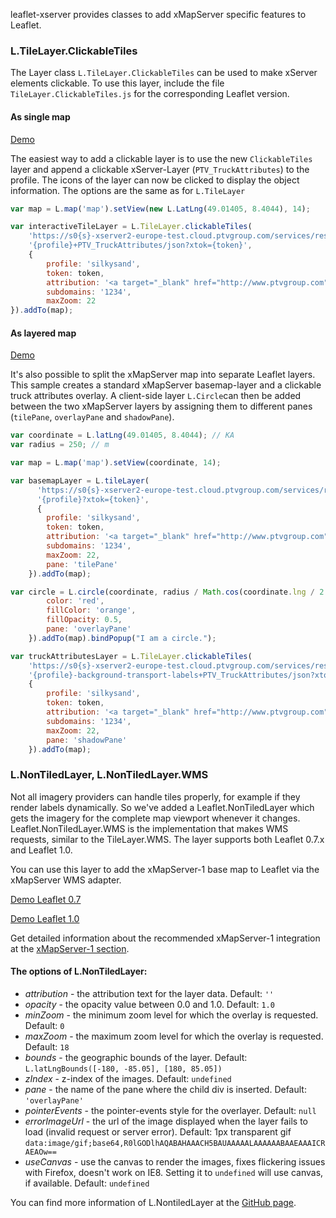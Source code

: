 leaflet-xserver provides classes to add xMapServer specific features to Leaflet.

### L.TileLayer.ClickableTiles

The Layer class `L.TileLayer.ClickableTiles` can be used to make xServer elements clickable. To use this layer, include the file `TileLayer.ClickableTiles.js` for the corresponding Leaflet version.

#### As single map
[Demo](https://ptv-logistics.github.io/xserverjs/boilerplate/Leaflet-Clickable.1.0.html)

The easiest way to add a clickable layer is to use the new `ClickableTiles` layer and append a clickable xServer-Layer (`PTV_TruckAttributes`) to the profile. The icons of the layer can now be clicked to display the object information. The options are the same as for `L.TileLayer`

```javascript
var map = L.map('map').setView(new L.LatLng(49.01405, 8.4044), 14);

var interactiveTileLayer = L.TileLayer.clickableTiles(
    'https://s0{s}-xserver2-europe-test.cloud.ptvgroup.com/services/rest/XMap/tile/{z}/{x}/{y}/' +
    '{profile}+PTV_TruckAttributes/json?xtok={token}',
    {       
        profile: 'silkysand',
        token: token,       
        attribution: '<a target="_blank" href="http://www.ptvgroup.com">PTV</a>, TOMTOM',
        subdomains: '1234',
        maxZoom: 22
}).addTo(map);
```

#### As layered map
[Demo](https://ptv-logistics.github.io/xserverjs/boilerplate/Leaflet-Clickable-Layered.1.0.html)

It's also possible to split the xMapServer map into separate Leaflet layers. This sample creates a standard xMapServer basemap-layer and a clickable truck attributes overlay. A client-side layer `L.Circle`can then be added between the two xMapServer layers by assigning them to different panes (`tilePane`, `overlayPane` and  `shadowPane`).

```javascript
var coordinate = L.latLng(49.01405, 8.4044); // KA
var radius = 250; // m

var map = L.map('map').setView(coordinate, 14);

var basemapLayer = L.tileLayer(
      'https://s0{s}-xserver2-europe-test.cloud.ptvgroup.com/services/rest/XMap/tile/{z}/{x}/{y}/' +
      '{profile}?xtok={token}',
      {
        profile: 'silkysand',
        token: token,
        attribution: '<a target="_blank" href="http://www.ptvgroup.com">PTV</a>, TOMTOM',
        subdomains: '1234',
        maxZoom: 22,
        pane: 'tilePane'
    }).addTo(map);

var circle = L.circle(coordinate, radius / Math.cos(coordinate.lng / 2 / Math.PI), {
        color: 'red',
        fillColor: 'orange',
        fillOpacity: 0.5,
        pane: 'overlayPane'
    }).addTo(map).bindPopup("I am a circle.");

var truckAttributesLayer = L.TileLayer.clickableTiles(
    'https://s0{s}-xserver2-europe-test.cloud.ptvgroup.com/services/rest/XMap/tile/{z}/{x}/{y}/' +
    '{profile}-background-transport-labels+PTV_TruckAttributes/json?xtok={token}',
    {
        profile: 'silkysand',
        token: token,
        attribution: '<a target="_blank" href="http://www.ptvgroup.com">PTV</a>, TOMTOM',
        subdomains: '1234',
        maxZoom: 22,
        pane: 'shadowPane'
    }).addTo(map);
```

### L.NonTiledLayer, L.NonTiledLayer.WMS

Not all imagery providers can handle tiles properly, for example if they render labels dynamically.
So we've added a Leaflet.NonTiledLayer which gets the imagery for the complete map viewport whenever it changes.
Leaflet.NonTiledLayer.WMS is the implementation that makes WMS requests, similar to the TileLayer.WMS. The layer supports both Leaflet 0.7.x and Leaflet 1.0.

You can use this layer to add the xMapServer-1 base map to Leaflet via the xMapServer WMS adapter. 

[Demo Leaflet 0.7](https://ptv-logistics.github.io/xserverjs/boilerplate/xmap-1/Leaflet.0.7.html)

[Demo Leaflet 1.0](https://ptv-logistics.github.io/xserverjs/boilerplate/xmap-1/Leaflet.1.0.html)

Get detailed information about the recommended xMapServer-1 integration at the [xMapServer-1 section](https://github.com/ptv-logistics/xserverjs/tree/master/boilerplate/xmap-1/).

#### The options of L.NonTiledLayer:

* *attribution* - the attribution text for the layer data. Default: ```''```
* *opacity* - the opacity value between 0.0 and 1.0. Default: ```1.0```
* *minZoom* - the minimum zoom level for which the overlay is requested. Default: ```0```
* *maxZoom* - the maximum zoom level for which the overlay is requested. Default: ```18```
* *bounds* - the geographic bounds of the layer. Default: ```L.latLngBounds([-180, -85.05], [180, 85.05])```
* *zIndex* - z-index of the images. Default: ```undefined```
* *pane* - the name of the pane where the child div is inserted. Default: ```'overlayPane'``` 
* *pointerEvents* - the pointer-events style for the overlayer. Default: ```null```
* *errorImageUrl* - the url of the image displayed when the layer fails to load (invalid request or server error). Default: 1px transparent gif ```data:image/gif;base64,R0lGODlhAQABAHAAACH5BAUAAAAALAAAAAABAAEAAAICRAEAOw==```
* *useCanvas* - use the canvas to render the images, fixes flickering issues with Firefox, doesn't work on IE8. Setting it to ```undefined``` will use canvas, if available. Default: ```undefined``` 

You can find more information of L.NontiledLayer at the [GitHub page](https://github.com/ptv-logistics/Leaflet.NonTiledLayer).
